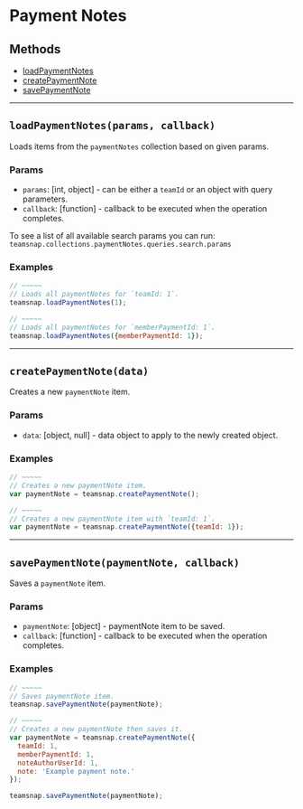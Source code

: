 # Payment Notes

## Methods

- [loadPaymentNotes](#loadPaymentNotes)
- [createPaymentNote](#createPaymentNote)
- [savePaymentNote](#savePaymentNote)


---
<a id="loadPaymentNotes"></a>
## `loadPaymentNotes(params, callback)`
Loads items from the `paymentNotes` collection based on given params.

### Params
* `params`: [int, object] - can be either a `teamId` or an object with query parameters.
* `callback`: [function] - callback to be executed when the operation completes.

To see a list of all available search params you can run:
`teamsnap.collections.paymentNotes.queries.search.params`

### Examples
```javascript
// ~~~~~
// Loads all paymentNotes for `teamId: 1`.
teamsnap.loadPaymentNotes(1);

// ~~~~~
// Loads all paymentNotes for `memberPaymentId: 1`.
teamsnap.loadPaymentNotes({memberPaymentId: 1});
```


---


<a id="createPaymentNote"></a>
## `createPaymentNote(data)`
Creates a new `paymentNote` item.

### Params
* `data`: [object, null] - data object to apply to the newly created object.

### Examples
```javascript
// ~~~~~
// Creates a new paymentNote item.
var paymentNote = teamsnap.createPaymentNote();

// ~~~~~
// Creates a new paymentNote item with `teamId: 1`.
var paymentNote = teamsnap.createPaymentNote({teamId: 1});
```


---


<a id="savePaymentNote"></a>
## `savePaymentNote(paymentNote, callback)`
Saves a `paymentNote` item.

### Params
* `paymentNote`: [object] - paymentNote item to be saved.
* `callback`: [function] - callback to be executed when the operation completes.

### Examples
```javascript
// ~~~~~
// Saves paymentNote item.
teamsnap.savePaymentNote(paymentNote);

// ~~~~~
// Creates a new paymentNote then saves it.
var paymentNote = teamsnap.createPaymentNote({
  teamId: 1,
  memberPaymentId: 1,
  noteAuthorUserId: 1,
  note: 'Example payment note.'
});

teamsnap.savePaymentNote(paymentNote);
```
